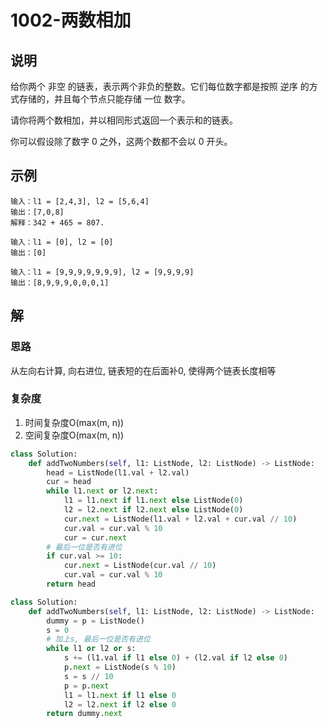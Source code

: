 # 1002-两数相加

## 说明
给你两个 非空 的链表，表示两个非负的整数。它们每位数字都是按照 逆序 的方式存储的，并且每个节点只能存储 一位 数字。

请你将两个数相加，并以相同形式返回一个表示和的链表。

你可以假设除了数字 0 之外，这两个数都不会以 0 开头。

## 示例
```
输入：l1 = [2,4,3], l2 = [5,6,4]
输出：[7,0,8]
解释：342 + 465 = 807.

输入：l1 = [0], l2 = [0]
输出：[0]

输入：l1 = [9,9,9,9,9,9,9], l2 = [9,9,9,9]
输出：[8,9,9,9,0,0,0,1]
```

## 解

### 思路
从左向右计算, 向右进位, 链表短的在后面补0, 使得两个链表长度相等

### 复杂度
1. 时间复杂度O(max(m, n))
2. 空间复杂度O(max(m, n))

```python
class Solution:
    def addTwoNumbers(self, l1: ListNode, l2: ListNode) -> ListNode:
        head = ListNode(l1.val + l2.val)
        cur = head
        while l1.next or l2.next:
            l1 = l1.next if l1.next else ListNode(0)
            l2 = l2.next if l2.next else ListNode(0)
            cur.next = ListNode(l1.val + l2.val + cur.val // 10)
            cur.val = cur.val % 10
            cur = cur.next
        # 最后一位是否有进位
        if cur.val >= 10:
            cur.next = ListNode(cur.val // 10)
            cur.val = cur.val % 10
        return head
```

```python
class Solution:
    def addTwoNumbers(self, l1: ListNode, l2: ListNode) -> ListNode:
        dummy = p = ListNode()
        s = 0
        # 加上s, 最后一位是否有进位
        while l1 or l2 or s:
            s += (l1.val if l1 else 0) + (l2.val if l2 else 0)
            p.next = ListNode(s % 10)
            s = s // 10
            p = p.next
            l1 = l1.next if l1 else 0
            l2 = l2.next if l2 else 0
        return dummy.next
```